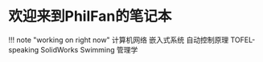 # 欢迎来到PhilFan的笔记本



!!! note "working on right now"
	计算机网络
    嵌入式系统
    自动控制原理
    TOFEL-speaking
    SolidWorks
    Swimming
    管理学
    
